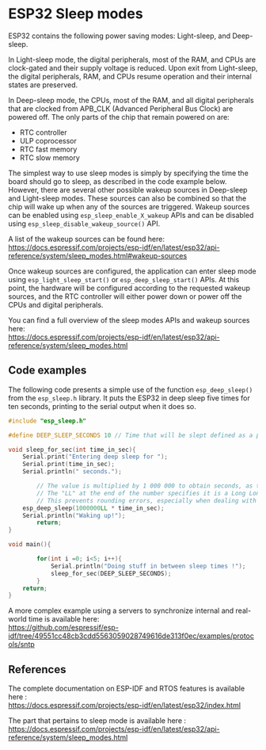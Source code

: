 # ESP32 Sleep modes

ESP32 contains the following power saving modes: Light-sleep, and Deep-sleep.

In Light-sleep mode, the digital peripherals, most of the RAM, and CPUs are clock-gated and their supply voltage is reduced. Upon exit from Light-sleep, the digital peripherals, RAM, and CPUs resume operation and their internal states are preserved.

In Deep-sleep mode, the CPUs, most of the RAM, and all digital peripherals that are clocked from APB_CLK (Advanced Peripheral Bus Clock) are powered off. The only parts of the chip that remain powered on are:
- RTC controller
- ULP coprocessor
- RTC fast memory
- RTC slow memory

The simplest way to use sleep modes is simply by specifying the time the board should go to sleep, as described in the code example below. However, there are several other possible wakeup sources in Deep-sleep and Light-sleep modes. These sources can also be combined so that the chip will wake up when any of the sources are triggered. Wakeup sources can be enabled using `esp_sleep_enable_X_wakeup` APIs and can be disabled using `esp_sleep_disable_wakeup_source()` API.

A list of the wakeup sources can be found here:<br>
https://docs.espressif.com/projects/esp-idf/en/latest/esp32/api-reference/system/sleep_modes.html#wakeup-sources

Once wakeup sources are configured, the application can enter sleep mode using `esp_light_sleep_start()` or `esp_deep_sleep_start()` APIs. At this point, the hardware will be configured according to the requested wakeup sources, and the RTC controller will either power down or power off the CPUs and digital peripherals.

You can find a full overview of the sleep modes APIs and wakeup sources here:<br>
https://docs.espressif.com/projects/esp-idf/en/latest/esp32/api-reference/system/sleep_modes.html

## Code examples
The following code presents a simple use of the function `esp_deep_sleep()` from the `esp_sleep.h` library. It puts the ESP32 in deep sleep five times for ten seconds, printing to the serial output when it does so.
```C
#include "esp_sleep.h"

#define DEEP_SLEEP_SECONDS 10 // Time that will be slept defined as a precompiler constant, in seconds

void sleep_for_sec(int time_in_sec){
    Serial.print("Entering deep sleep for ");
    Serial.print(time_in_sec);
    Serial.println(" seconds.");

		// The value is multiplied by 1 000 000 to obtain seconds, as the function uses microseconds.
		// The "LL" at the end of the number specifies it is a Long Long integer for additional precision
		// This prevents rounding errors, especially when dealing with shorter times
    esp_deep_sleep(1000000LL * time_in_sec);
    Serial.println("Waking up!");
		return;
}

void main(){

		for(int i =0; i<5; i++){
			Serial.println("Doing stuff in between sleep times !");
			sleep_for_sec(DEEP_SLEEP_SECONDS);
		}
	return;
}
```
A more complex example using a servers to synchronize internal and real-world time is available here:<br>
https://github.com/espressif/esp-idf/tree/49551cc48cb3cdd5563059028749616de313f0ec/examples/protocols/sntp
## References
The complete documentation on ESP-IDF and RTOS features is available here :<br>
https://docs.espressif.com/projects/esp-idf/en/latest/esp32/index.html

The part that pertains to sleep mode is available here :<br>
https://docs.espressif.com/projects/esp-idf/en/latest/esp32/api-reference/system/sleep_modes.html